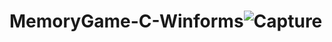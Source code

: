 # MemoryGame-C-Winforms![Capture](https://user-images.githubusercontent.com/62279337/142772707-d890567b-280d-4304-b821-b23a348090c6.JPG)
